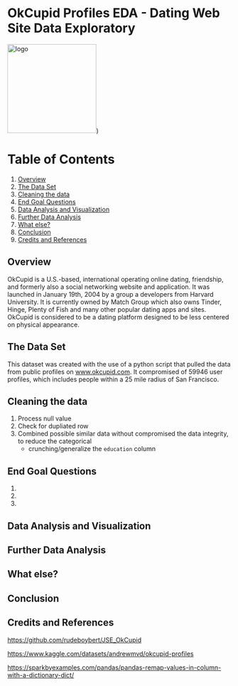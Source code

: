 # OkCupid Profiles EDA - Dating Web Site Data Exploratory

<img src="img/logo.jpg" alt="logo" width="200"/>)

# Table of Contents
1. [Overview](#overview)
2. [The Data Set](#the-data-set)
3. [Cleaning the data](#cleaning-the-data)
4. [End Goal Questions](#end-goal-questions)
5. [Data Analysis and Visualization](#data-analysis-and-visualization)
6. [Further Data Analysis](#further-data-analysis)
7. [What else?](#what-else)
8. [Conclusion](#conclusion)
9. [Credits and References](#credits-and-references)

## **Overview**
OkCupid is a U.S.-based, international operating online dating, friendship, and formerly also a social networking website and application. It was launched in January 19th, 2004 by a group a developers from Harvard University. It is currently owned by Match Group which also owns Tinder, Hinge, Plenty of Fish and many other popular dating apps and sites. OkCupid is considered to be a dating platform designed to be less centered on physical appearance. 
## **The Data Set**
This dataset was created with the use of a python script that pulled the data from public profiles on www.okcupid.com. It compromised of 59946 user profiles, which includes people within a 25 mile radius of San Francisco.
## **Cleaning the data**
1. Process null value
2. Check for dupliated row
3. Combined possible similar data without compromised the data integrity, to reduce the categorical
    - crunching/generalize the `education` column


## **End Goal Questions**
1. 
2.
3.
## **Data Analysis and Visualization**
## **Further Data Analysis**
## **What else?**
## **Conclusion**
## **Credits and References**
https://github.com/rudeboybert/JSE_OkCupid

https://www.kaggle.com/datasets/andrewmvd/okcupid-profiles

https://sparkbyexamples.com/pandas/pandas-remap-values-in-column-with-a-dictionary-dict/